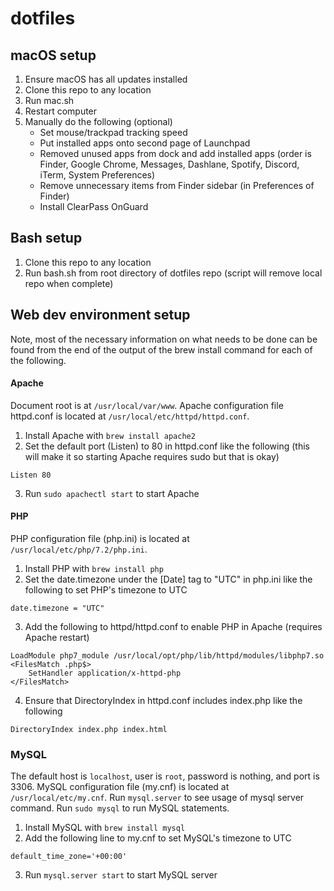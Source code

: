 # dotfiles
## macOS setup
1. Ensure macOS has all updates installed
2. Clone this repo to any location
3. Run mac.sh
4. Restart computer
5. Manually do the following (optional)
    * Set mouse/trackpad tracking speed
    * Put installed apps onto second page of Launchpad
    * Removed unused apps from dock and add installed apps (order is Finder, Google Chrome, Messages, Dashlane, Spotify, Discord, iTerm, System Preferences)
    * Remove unnecessary items from Finder sidebar (in Preferences of Finder)
    * Install ClearPass OnGuard

## Bash setup
1. Clone this repo to any location
2. Run bash.sh from root directory of dotfiles repo (script will remove local repo when complete)

## Web dev environment setup
Note, most of the necessary information on what needs to be done can be found from the end of the output of the brew install command for each of the following.

#### Apache
Document root is at `/usr/local/var/www`. Apache configuration file httpd.conf is located at `/usr/local/etc/httpd/httpd.conf`.
1. Install Apache with `brew install apache2`
2. Set the default port (Listen) to 80 in httpd.conf like the following (this will make it so starting Apache requires sudo but that is okay)
````
Listen 80
````
3. Run `sudo apachectl start` to start Apache

#### PHP
PHP configuration file (php.ini) is located at `/usr/local/etc/php/7.2/php.ini`.
1. Install PHP with `brew install php`
2. Set the date.timezone under the [Date] tag to "UTC" in php.ini like the following to set PHP's timezone to UTC
```
date.timezone = "UTC"
```
3. Add the following to httpd/httpd.conf to enable PHP in Apache (requires Apache restart)
```
LoadModule php7_module /usr/local/opt/php/lib/httpd/modules/libphp7.so
<FilesMatch .php$>
    SetHandler application/x-httpd-php
</FilesMatch>
```
4. Ensure that DirectoryIndex in httpd.conf includes index.php like the following
```
DirectoryIndex index.php index.html
```

### MySQL
The default host is `localhost`, user is `root`, password is nothing, and port is 3306. MySQL configuration file (my.cnf) is located at `/usr/local/etc/my.cnf`. Run `mysql.server` to see usage of mysql server command. Run `sudo mysql` to run MySQL statements.
1. Install MySQL with `brew install mysql`
2. Add the following line to my.cnf to set MySQL's timezone to UTC
```
default_time_zone='+00:00'
```
3. Run `mysql.server start` to start MySQL server
